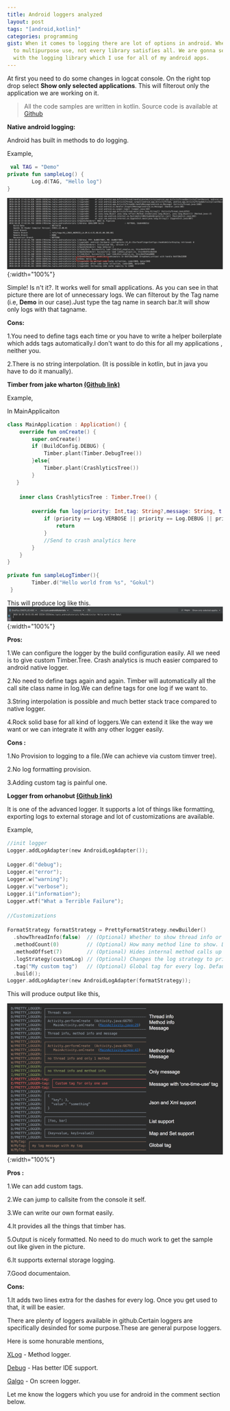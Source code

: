 ```yaml
---
title: Android loggers analyzed
layout: post
tags: "[android,kotlin]"
categories: programming
gist: When it comes to logging there are lot of options in android. When it comes
  to multipurpose use, not every library satisfies all. We are gonna see how I settled
  with the logging library which I use for all of my android apps.
---
```


At first you need to do some changes in logcat console. On the right top drop select **Show only selected applications**. This will filterout only the application we are working on it.

> All the code samples are written in kotlin.  Source code is available at [Github](https://github.com/Gokuldroid/AndroidTutorials)

**Native android logging:**

Android has built in methods to do logging.

 Example,
```kotlin
 val TAG = "Demo"
private fun sampleLog() {
        Log.d(TAG, "Hello log")
}
```

![native-logger](/assets/blog/android-logger/native-logger.png){:width="100%"}

Simple! Is n't it?. It works well for small applications. As you can see in that picture there are lot of unnecessary logs. We can filterout by the Tag name (i.e, **Demo** in our case).Just type the tag name in search bar.It will show only logs with that tagname.

**Cons:**

1.You need to define tags each time or you have to write a helper boilerplate which adds tags automatically.I don't want to do this for all my applications , neither you.

2.There is no string interpolation. (It is possible in kotlin, but in java you have to do it manually).


**Timber from jake wharton [(Github link)](https://github.com/JakeWharton/timber)**

Example,

In MainApplicaiton

```kotlin
class MainApplication : Application() {
    override fun onCreate() {
        super.onCreate()
        if (BuildConfig.DEBUG) {
            Timber.plant(Timber.DebugTree())
        }else{
            Timber.plant(CrashlyticsTree())
        }
   }
    
    inner class CrashlyticsTree : Timber.Tree() {

        override fun log(priority: Int,tag: String?,message: String, t: Throwable?) {
            if (priority == Log.VERBOSE || priority == Log.DEBUG || priority == Log.INFO) {
                return
            }
            //Send to crash analytics here
        }
    } 
}
```


```kotlin
private fun sampleLogTimber(){
        Timber.d("Hello world from %s", "Gokul")
 }
```

This will produce log like this.
![native-logger](/assets/blog/android-logger/timber.png){:width="100%"}

**Pros:**

1.We can configure the logger by the build configuration easily. All we need is to give custom Timber.Tree. Crash analytics is much easier compared to android native logger.

2.No need to define tags again and again. Timber will automatically all the call site class name in log.We can define tags for one log if we want to.

3.String interpolation is possible and much better stack trace compared to native logger.

4.Rock solid base for all kind of loggers.We can extend it like the way we want or we can integrate it with any other logger easily.

**Cons :**

1.No Provision to logging to a file.(We can achieve via custom timver tree).

2.No log formatting provision.

3.Adding custom tag is painful one.

**Logger from orhanobut [(Github link)]( https://github.com/orhanobut/logger)**

It is one of the advanced logger. It supports a lot of things like formatting, exporting logs to external storage and lot of customizations are available.

Example,

```kotlin
//init logger
Logger.addLogAdapter(new AndroidLogAdapter());

Logger.d("debug");
Logger.e("error");
Logger.w("warning");
Logger.v("verbose");
Logger.i("information");
Logger.wtf("What a Terrible Failure");

//Customizations

FormatStrategy formatStrategy = PrettyFormatStrategy.newBuilder()
  .showThreadInfo(false)  // (Optional) Whether to show thread info or not. Default true
  .methodCount(0)         // (Optional) How many method line to show. Default 2
  .methodOffset(7)        // (Optional) Hides internal method calls up to offset. Default 5
  .logStrategy(customLog) // (Optional) Changes the log strategy to print out. Default LogCat
  .tag("My custom tag")   // (Optional) Global tag for every log. Default PRETTY_LOGGER
  .build();
Logger.addLogAdapter(new AndroidLogAdapter(formatStrategy));

```

This will produce output like this,

![native-logger](/assets/blog/android-logger/logger-orhannobut.png){:width="100%"}

**Pros :**

1.We can add custom tags.

2.We can jump to callsite from the console it self.

3.We can write our own format easily.

4.It provides all the things that timber has.

5.Output is nicely formatted. No need to do much work to get the sample out like given in the picture.

6.It supports external storage logging.

7.Good documentaion.


**Cons:**

1.It adds two lines extra for the dashes for every log. Once you get used to that, it will be easier.


There are plenty of loggers available in github.Certain loggers are specifically desinded for some purpose.These are general purpose loggers.

Here is some honurable mentions,

[XLog](https://github.com/promeG/XLog) - Method logger.

[Debug](https://github.com/noties/Debug) - Has better IDE support.

[Galgo](https://github.com/inaka/galgo) - On screen logger.


Let me know the loggers which you use for android in the comment section below.